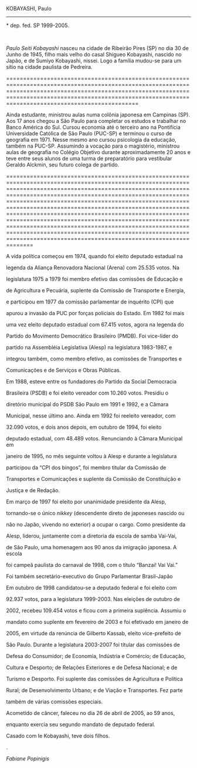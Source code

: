 KOBAYASHI, Paulo

----------------



\* dep. fed. SP 1999-2005.



 



*Paulo Seiti Kobayashi* nasceu na cidade de Ribeirão Pires (SP) no dia 30 de Junho de 1945, filho mais velho do casal Shigueo Kobayashi, nascido no Japão, e de Sumiyo Kobayashi, nissei. Logo a família mudou-se para um sítio na cidade paulista de Pedreira.

===============================================================================================================================================================================================================================================================



Ainda estudante, ministrou aulas numa colônia japonesa em Campinas (SP). Aos 17 anos chegou a São Paulo para completar os estudos e trabalhar no Banco América do Sul. Cursou economia até o terceiro ano na Pontifícia Universidade Católica de São Paulo (PUC-SP) e terminou o curso de geografia em 1971. Nesse mesmo ano cursou psicologia da educação, também na PUC-SP. Assumindo a vocação para o magistério, ministrou aulas de geografia no Colégio Objetivo durante aproximadamente 20 anos e teve entre seus alunos de uma turma de preparatório para vestibular Geraldo Alckmin, seu futuro colega de partido.

==========================================================================================================================================================================================================================================================================================================================================================================================================================================================================================================================================================================================================================



A vida política começou em 1974, quando foi eleito deputado estadual na

legenda da Aliança Renovadora Nacional (Arena) com 25.535 votos. Na

legislatura 1975 a 1979 foi membro efetivo das comissões de Educação e

de Agricultura e Pecuária, suplente da Comissão de Transporte e Energia,

e participou em 1977 da comissão parlamentar de inquérito (CPI) que

apurou a invasão da PUC por forças policiais do Estado. Em 1982 foi mais

uma vez eleito deputado estadual com 67.415 votos, agora na legenda do

Partido do Movimento Democrático Brasileiro (PMDB). Foi vice-líder do

partido na Assembléia Legislativa (Alesp) na legislatura 1983-1987, e

integrou também, como membro efetivo, as comissões de Transportes e

Comunicações e de Serviços e Obras Públicas.



Em 1988, esteve entre os fundadores do Partido da Social Democracia

Brasileira (PSDB) e foi eleito vereador com 10.260 votos. Presidiu o

diretório municipal do PSDB São Paulo em 1991 e 1992, e a Câmara

Municipal, nesse último ano. Ainda em 1992 foi reeleito vereador, com

32.090 votos, e dois anos depois, em outubro de 1994, foi eleito

deputado estadual, com 48.489 votos. Renunciando à Câmara Municipal em

janeiro de 1995, no mês seguinte voltou à Alesp e durante a legislatura

participou da “CPI dos bingos”, foi membro titular da Comissão de

Transportes e Comunicações e suplente da Comissão de Constituição e

Justiça e de Redação.



Em março de 1997 foi eleito por unanimidade presidente da Alesp,

tornando-se o único *nikkey* (descendente direto de japoneses nascido ou

não no Japão, vivendo no exterior) a ocupar o cargo. Como presidente da

Alesp, liderou, juntamente com a diretoria da escola de samba Vai-Vai,

de São Paulo, uma homenagem aos 90 anos da imigração japonesa. A escola

foi campeã paulista do carnaval de 1998, com o título “Banzai! Vai Vai.”

Foi também secretário-executivo do Grupo Parlamentar Brasil-Japão



Em outubro de 1998 candidatou-se a deputado federal e foi eleito com

92.937 votos, para a legislatura 1999-2003. Nas eleições de outubro de

2002, recebeu 109.454 votos e ficou com a primeira suplência. Assumiu o

mandato como suplente em fevereiro de 2003 e foi efetivado em janeiro de

2005, em virtude da renúncia de Gilberto Kassab, eleito vice-prefeito de

São Paulo. Durante a legislatura 2003-2007 foi titular das comissões de

Defesa do Consumidor; de Economia, Indústria e Comércio; de Educação,

Cultura e Desporto; de Relações Exteriores e de Defesa Nacional; e de

Turismo e Desporto. Foi suplente das comissões de Agricultura e Política

Rural; de Desenvolvimento Urbano; e de Viação e Transportes. Fez parte

também de várias comissões especiais.



Acometido de câncer, faleceu no dia 26 de abril de 2005, ao 59 anos,

enquanto exercia seu segundo mandato de deputado federal.



Casado com Ie Kobayashi, teve dois filhos.



.                                                                                                                              

*Fabiane Popinigis*



